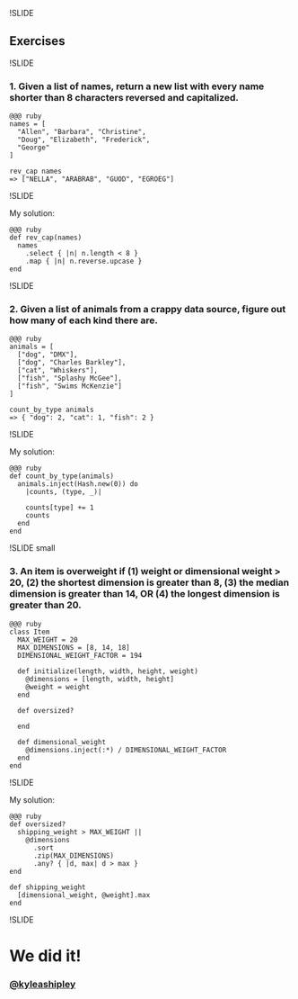 !SLIDE

## Exercises

!SLIDE

### 1. Given a list of names, return a new list with every name shorter than 8 characters reversed and capitalized.

    @@@ ruby
    names = [
      "Allen", "Barbara", "Christine",
      "Doug", "Elizabeth", "Frederick",
      "George"
    ]

    rev_cap names
    => ["NELLA", "ARABRAB", "GUOD", "EGROEG"]

!SLIDE

My solution:

    @@@ ruby
    def rev_cap(names)
      names
        .select { |n| n.length < 8 }
        .map { |n| n.reverse.upcase }
    end

!SLIDE

### 2. Given a list of animals from a crappy data source, figure out how many of each kind there are.

    @@@ ruby
    animals = [
      ["dog", "DMX"],
      ["dog", "Charles Barkley"],
      ["cat", "Whiskers"],
      ["fish", "Splashy McGee"],
      ["fish", "Swims McKenzie"]
    ]

    count_by_type animals
    => { "dog": 2, "cat": 1, "fish": 2 }

!SLIDE

My solution:

    @@@ ruby
    def count_by_type(animals)
      animals.inject(Hash.new(0)) do
        |counts, (type, _)|

        counts[type] += 1
        counts
      end
    end

!SLIDE small

### 3. An item is overweight if (1) weight or dimensional weight > 20, (2) the shortest dimension is greater than 8, (3) the median dimension is greater than 14, OR (4) the longest dimension is greater than 20.

    @@@ ruby
    class Item
      MAX_WEIGHT = 20
      MAX_DIMENSIONS = [8, 14, 18]
      DIMENSIONAL_WEIGHT_FACTOR = 194

      def initialize(length, width, height, weight)
        @dimensions = [length, width, height]
        @weight = weight
      end

      def oversized?

      end

      def dimensional_weight
        @dimensions.inject(:*) / DIMENSIONAL_WEIGHT_FACTOR
      end
    end

!SLIDE

My solution:

    @@@ ruby
    def oversized?
      shipping_weight > MAX_WEIGHT ||
        @dimensions
          .sort
          .zip(MAX_DIMENSIONS)
          .any? { |d, max| d > max }
    end

    def shipping_weight
      [dimensional_weight, @weight].max
    end

!SLIDE

# We did it!

### <a class="twitter" href="https://twitter.com/kyleashipley">@kyleashipley</a>
